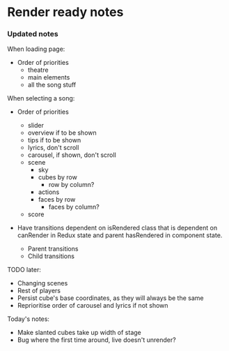 # Render ready notes

### Updated notes

When loading page:

* Order of priorities
    * theatre
    * main elements
    * all the song stuff

When selecting a song:

* Order of priorities
    * slider
    * overview if to be shown
    * tips if to be shown
    * lyrics, don't scroll
    * carousel, if shown, don't scroll
    * scene
        * sky
        * cubes by row
            * row by column?
        * actions
        * faces by row
            * faces by column?
    * score

* Have transitions dependent on isRendered class that is dependent on canRender in Redux state and parent hasRendered in component state.
    * Parent transitions
    * Child transitions

TODO later:

* Changing scenes
* Rest of players
* Persist cube's base coordinates, as they will always be the same
* Reprioritise order of carousel and lyrics if not shown

Today's notes:
* Make slanted cubes take up width of stage
* Bug where the first time around, live doesn't unrender?
